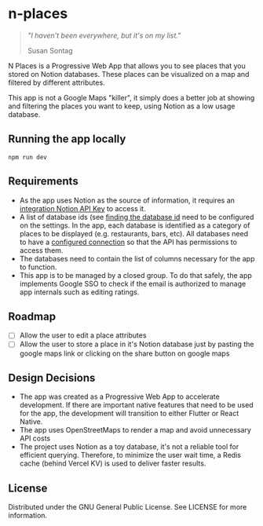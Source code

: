 # n-places

> _"I haven't been everywhere, but it's on my list."_
>
> Susan Sontag

N Places is a Progressive Web App that allows you to see places that you stored on Notion databases. These places can be visualized on a map and filtered by different attributes. 

This app is not a Google Maps "killer", it simply does a better job at showing and filtering the places you want to keep, using Notion as a low usage database.

## Running the app locally

```npm run dev```

## Requirements

- As the app uses Notion as the source of information, it requires an [integration Notion API Key](https://developers.notion.com/docs/create-a-notion-integration) to access it.
- A list of database ids (see [finding the database id](https://developers.notion.com/reference/retrieve-a-database) need to be configured on the settings. In the app, each database is identified as a category of places to be displayed (e.g. restaurants, bars, etc). All databases need to have a [configured connection](https://developers.notion.com/docs/working-with-databases#adding-pages-to-a-database) so that the API has permissions to access them.
- The databases need to contain the list of columns necessary for the app to function.
- This app is to be managed by a closed group. To do that safely, the app implements Google SSO to check if the email is authorized to manage app internals such as editing ratings.

## Roadmap
- [ ] Allow the user to edit a place attributes
- [ ] Allow the user to store a place in it's Notion database just by pasting the google maps link or clicking on the share button on google maps

## Design Decisions
- The app was created as a Progressive Web App to accelerate development. If there are important native features that need to be used for the app, the development will transition to either Flutter or React Native.
- The app uses OpenStreetMaps to render a map and avoid unnecessary API costs
- The project uses Notion as a toy database, it's not a reliable tool for efficient querying. Therefore, to minimize the user wait time, a Redis cache (behind Vercel KV) is used to deliver faster results.

## License
Distributed under the GNU General Public License. See LICENSE for more information.